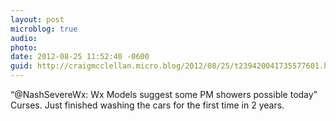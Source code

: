 ```yaml
---
layout: post
microblog: true
audio: 
photo: 
date: 2012-08-25 11:52:40 -0600
guid: http://craigmcclellan.micro.blog/2012/08/25/t239420041735577601.html
---
```

“@NashSevereWx: Wx Models suggest some PM showers possible today” Curses. Just finished washing the cars for the first time in 2 years.
